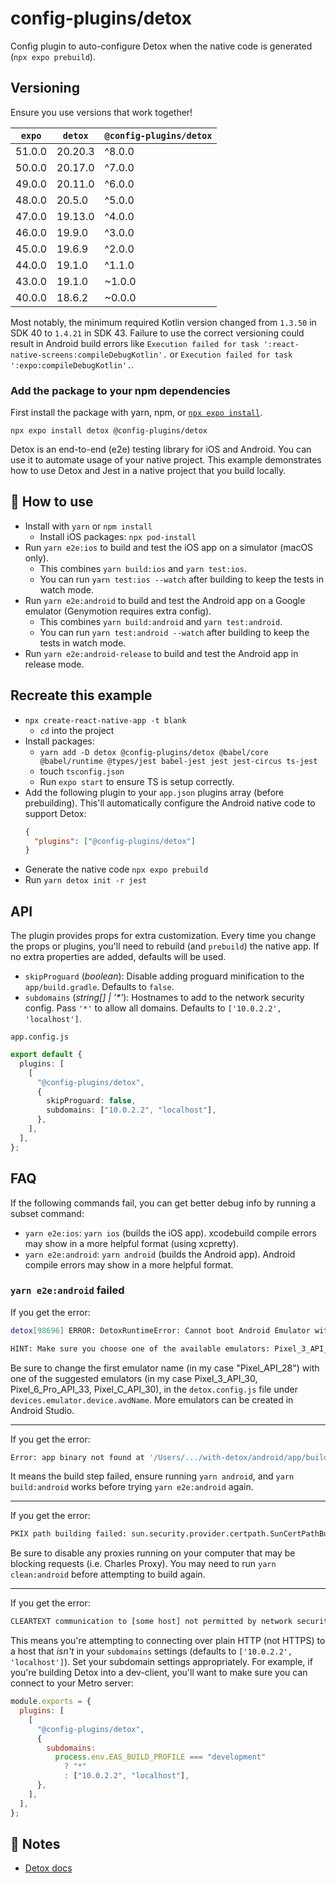 # config-plugins/detox

Config plugin to auto-configure Detox when the native code is generated (`npx expo prebuild`).

## Versioning

Ensure you use versions that work together!

| `expo` | `detox` | `@config-plugins/detox` |
| ------ | ------- | ----------------------- |
| 51.0.0 | 20.20.3 | ^8.0.0                  |
| 50.0.0 | 20.17.0 | ^7.0.0                  |
| 49.0.0 | 20.11.0 | ^6.0.0                  |
| 48.0.0 | 20.5.0  | ^5.0.0                  |
| 47.0.0 | 19.13.0 | ^4.0.0                  |
| 46.0.0 | 19.9.0  | ^3.0.0                  |
| 45.0.0 | 19.6.9  | ^2.0.0                  |
| 44.0.0 | 19.1.0  | ^1.1.0                  |
| 43.0.0 | 19.1.0  | ~1.0.0                  |
| 40.0.0 | 18.6.2  | ~0.0.0                  |

Most notably, the minimum required Kotlin version changed from `1.3.50` in SDK 40 to `1.4.21` in SDK 43. Failure to use the correct versioning could result in Android build errors like `Execution failed for task ':react-native-screens:compileDebugKotlin'.` or `Execution failed for task ':expo:compileDebugKotlin'.`.

### Add the package to your npm dependencies

First install the package with yarn, npm, or [`npx expo install`](https://docs.expo.io/workflow/expo-cli/#expo-install).

```
npx expo install detox @config-plugins/detox
```

Detox is an end-to-end (e2e) testing library for iOS and Android. You can use it to automate usage of your native project. This example demonstrates how to use Detox and Jest in a native project that you build locally.

## 🚀 How to use

- Install with `yarn` or `npm install`
  - Install iOS packages: `npx pod-install`
- Run `yarn e2e:ios` to build and test the iOS app on a simulator (macOS only).
  - This combines `yarn build:ios` and `yarn test:ios`.
  - You can run `yarn test:ios --watch` after building to keep the tests in watch mode.
- Run `yarn e2e:android` to build and test the Android app on a Google emulator (Genymotion requires extra config).
  - This combines `yarn build:android` and `yarn test:android`.
  - You can run `yarn test:android --watch` after building to keep the tests in watch mode.
- Run `yarn e2e:android-release` to build and test the Android app in release mode.

## Recreate this example

- `npx create-react-native-app -t blank`
  - `cd` into the project
- Install packages:
  - `yarn add -D detox @config-plugins/detox @babel/core @babel/runtime @types/jest babel-jest jest jest-circus ts-jest`
  - touch `tsconfig.json`
  - Run `expo start` to ensure TS is setup correctly.
- Add the following plugin to your `app.json` plugins array (before prebuilding). This'll automatically configure the Android native code to support Detox:
  ```json
  {
    "plugins": ["@config-plugins/detox"]
  }
  ```
- Generate the native code `npx expo prebuild`
- Run `yarn detox init -r jest`

## API

The plugin provides props for extra customization. Every time you change the props or plugins, you'll need to rebuild (and `prebuild`) the native app. If no extra properties are added, defaults will be used.

- `skipProguard` (_boolean_): Disable adding proguard minification to the `app/build.gradle`. Defaults to `false`.
- `subdomains` (_string[] | '\*'_): Hostnames to add to the network security config. Pass `'*'` to allow all domains. Defaults to `['10.0.2.2', 'localhost']`.

`app.config.js`

```ts
export default {
  plugins: [
    [
      "@config-plugins/detox",
      {
        skipProguard: false,
        subdomains: ["10.0.2.2", "localhost"],
      },
    ],
  ],
};
```

## FAQ

If the following commands fail, you can get better debug info by running a subset command:

- `yarn e2e:ios`: `yarn ios` (builds the iOS app). xcodebuild compile errors may show in a more helpful format (using xcpretty).
- `yarn e2e:android`: `yarn android` (builds the Android app). Android compile errors may show in a more helpful format.

### `yarn e2e:android` failed

If you get the error:

```sh
detox[98696] ERROR: DetoxRuntimeError: Cannot boot Android Emulator with the name: 'Pixel_API_28'

HINT: Make sure you choose one of the available emulators: Pixel_3_API_30,Pixel_6_Pro_API_33,Pixel_C_API_30
```

Be sure to change the first emulator name (in my case "Pixel_API_28") with one of the suggested emulators (in my case Pixel_3_API_30, Pixel_6_Pro_API_33, Pixel_C_API_30), in the `detox.config.js` file under `devices.emulator.device.avdName`. More emulators can be created in Android Studio.

---

If you get the error:

```sh
Error: app binary not found at '/Users/.../with-detox/android/app/build/outputs/apk/debug/app-debug.apk', did you build it
```

It means the build step failed, ensure running `yarn android`, and `yarn build:android` works before trying `yarn e2e:android` again.

---

If you get the error:

```sh
PKIX path building failed: sun.security.provider.certpath.SunCertPathBuilderException: unable to find valid certification path to requested target
```

Be sure to disable any proxies running on your computer that may be blocking requests (i.e. Charles Proxy). You may need to run `yarn clean:android` before attempting to build again.

---

If you get the error:

```sh
CLEARTEXT communication to [some host] not permitted by network security policy
```

This means you're attempting to connecting over plain HTTP (not HTTPS) to a host that _isn't_ in your `subdomains` settings (defaults to `['10.0.2.2', 'localhost']`). Set your subdomain settings appropriately. For example, if you're building Detox into a dev-client, you'll want to make sure you can connect to your Metro server:

```javascript
module.exports = {
  plugins: [
    [
      "@config-plugins/detox",
      {
        subdomains:
          process.env.EAS_BUILD_PROFILE === "development"
            ? "*"
            : ["10.0.2.2", "localhost"],
      },
    ],
  ],
};
```

## 📝 Notes

- [Detox docs](https://wix.github.io/Detox/docs/introduction/getting-started/)

